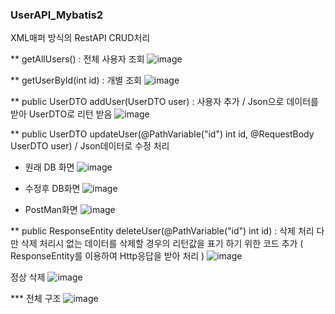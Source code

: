 ### UserAPI_Mybatis2
XML매퍼 방식의 RestAPI CRUD처리

** getAllUsers() : 전체 사용자 조회
![image](https://github.com/user-attachments/assets/1ac4fa2d-1dc7-4d38-a653-8c9e508f9291)

** getUserById(int id) : 개별 조회
![image](https://github.com/user-attachments/assets/f96547a2-1676-4a51-a8c8-c8b66f028beb)

** public UserDTO addUser(UserDTO user) : 사용자 추가 / Json으로 데이터를 받아 UserDTO로 리턴 받음
![image](https://github.com/user-attachments/assets/a5645ec5-77bc-401c-b23d-fb160ab8c107)


** public UserDTO updateUser(@PathVariable("id") int id, @RequestBody UserDTO user)  / Json데이터로 수정 처리
* 원래 DB 화면
![image](https://github.com/user-attachments/assets/d2661927-d030-4970-9385-aa6af65acf21)

* 수정후 DB화면
![image](https://github.com/user-attachments/assets/c212b357-e3ac-4be7-8af6-a18df8eff60e)

* PostMan화면
![image](https://github.com/user-attachments/assets/f693c2f4-7185-40a5-bd8b-714867b9e78e)

** public ResponseEntity<String> deleteUser(@PathVariable("id") int id) : 삭제 처리
다만 삭제 처리시 없는 데이터를 삭제할 경우의 리턴값을 표기 하기 위한 코드 추가 ( ResponseEntity를 이용하여 Http응답을 받아 처리 )
![image](https://github.com/user-attachments/assets/aa0ffc9c-dc3e-49dd-8ed3-33d6acd86b81)

정상 삭제
![image](https://github.com/user-attachments/assets/ff71e616-a0c6-4564-8502-dc9d99961340)


*** 전체 구조
![image](https://github.com/user-attachments/assets/df31ed70-d621-46a9-953a-e766b03a0460)
